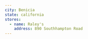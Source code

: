 ```yaml
---
city: Benicia
state: california
stores:
  - name: Raley's
    address: 890 Southhampton Road
---
```

